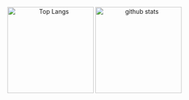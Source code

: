 
<p align="center"> 
  <img alt="Top Langs" height="200px" src="https://github-readme-stats.vercel.app/api?username=reckyy&theme=algolia&count_private=true" />
  <img alt="github stats" height="200px" src="https://github-readme-stats.vercel.app/api/top-langs/?username=reckyy&layout=compact&theme=cobalt&count_private=true" />
</p>

